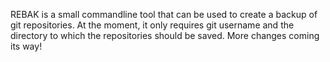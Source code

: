 REBAK is a small commandline tool that can be used to create a backup of git repositories.
At the moment, it only requires git username and the directory to which the repositories should be saved. More changes coming its way!
